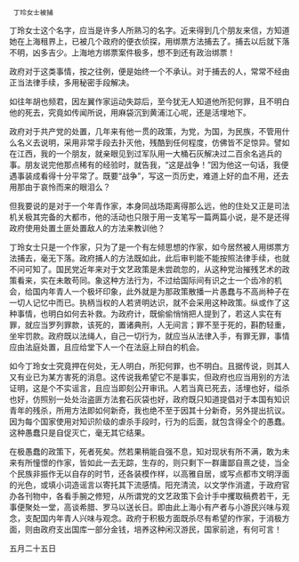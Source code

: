      丁玲女士被捕 

   丁玲女士这个名字，应当是许多人所熟习的名字。近来得到几个朋友来信，方知道她在上海租界上，已被几个政府的便衣侦探，用绑票方法捕去了。捕去以后就下落不明，凶多吉少。上海地方绑票案件极多，想不到还有政治绑票！

   政府对于这类事情，按之往例，便是始终一个不承认。对于捕去的人，常常不经由正当法律手续，多用秘密手段解决。 

   如往年胡也频君，因左翼作家运动失踪后，至今犹无人知道他所犯何罪，且不明白他的死去，究竟如传闻所说，用麻袋沉到黄浦江心呢，还是活埋地下。 

   政府对于共产党的处置，几年来有他一贯的政策，为党，为国，为民族，不管用什么名义去说明，采用非常手段去扑灭他，残酷到任何程度，仿佛皆不足惊异。譬如在江西，我的一个朋友，就亲眼见到过军队用一大桶石灰解决过二百余名逃兵的事。朋友说完他那点稀有的经验时，就告我，“这是战争！”因为他这一句话，我便遇事装成看得十分平常了。既要“战争”，写这一页历史，难道上好的血不用，还去用那由于哀怜而来的眼泪么？

   但我要说的是对于一个年青作家，本身同战场距离得那么远，他的住处又正是司法机关极其完备的大都市，他的活动也只限于用一支笔写一篇两篇小说，是不是还得政府使用处置土匪处置敌人的方法来教训他？

   丁玲女士只是一个作家，只为了是一个有左倾思想的作家，如今居然被人用绑票方法捕去，毫无下落。政府捕人的方法既如此，此后审判能不能按照法律手续，也就不问可知了。国民党近年来对于文艺政策是未尝疏忽的，从这种党治摧残艺术的政策看来，实在未敢苟同。象这种方法行为，不过给国际间有识之士一个齿冷的机会，给国内年青人一个极坏印象，此外就是为那政策散播一片愚蠢与不高尚种子在一切人记忆中而已。执柄当权的人若贤明达识，就不会采用这种政策。纵或作了这种事情，也明白如何去补救。为政府计，既偷偷悄悄把人提到了，若这人实在有罪，就应当罗列罪款，该死的，置诸典刑，人无间言；罪不至于死的，斟酌轻重，坐牢罚款。政府既以法绳人，自己一切行为，就应当从法律入手，有罪无罪，事情应由法庭处置，且应给堂下人一个在法庭上辩白的机会。

   如今丁玲女士究竟押在何处，无人明白，所犯何罪，也不明白。且据传说，则其人又有业已为某方害死的消息。这传说我希望它不是事实，但政府也应当用别的方法证明，这是个不实谣言，且应当即刻公开审讯。人若当真已死去，活埋也好，缢杀也好，仿照别一处处治盗匪方法套石灰袋也好，政府既只知道提倡对于本国有知识青年的残杀，所用方法即如何新奇，我也绝不至于因其十分新奇，另外提出抗议。因为每个国家使用对知识阶级的虐杀手段时，行为的后面，就包含得全个的愚蠢。这种愚蠢只是自促灭亡，毫无其它结果。

   在极愚蠢的政策下，死者死矣。然若果稍能自强不息，知对现状有所不满，敢为未来有所憧憬的作家，皆如此一去无踪，生存的，则只剩下一群庸鄙自熹之徒，当全个民族非振作无以自存的时节，还各装模作样，以高雅自居，或写点都市文明浮面的光色，或填小词造谣言以寄托其下流感情。阳充清流，以文学作消遣，于政府官办各刊物中，各看手腕之修短，从所谓党的文艺政策下会计手中攫取稿费若干，无事便聚处一堂，高谈希腊、罗马以送长日。即由此上海小有产者与小游民兴味与观念，支配国内年青人兴味与观念。政府于积极方面既杀尽有希望的作家，于消极方面，则由政府支出国库一部分金钱，培养这种闲汉游民，国家前途，有何可言！

   五月二十五日 

